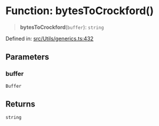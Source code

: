 # Function: bytesToCrockford()

> **bytesToCrockford**(`buffer`): `string`

Defined in: [src/Utils/generics.ts:432](https://github.com/Fokusdotid/Baileys/blob/abcb8d9f2160683543784d4a7641ec0f8c55ed7e/src/Utils/generics.ts#L432)

## Parameters

### buffer

`Buffer`

## Returns

`string`
